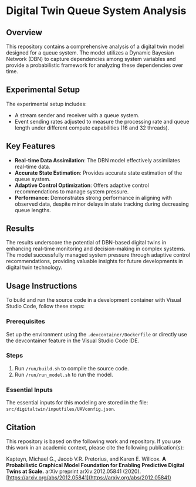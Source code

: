 # Digital Twin Queue System Analysis

## Overview

This repository contains a comprehensive analysis of a digital twin model designed for a queue system. The model utilizes a Dynamic Bayesian Network (DBN) to capture dependencies among system variables and provide a probabilistic framework for analyzing these dependencies over time.

## Experimental Setup

The experimental setup includes:
- A stream sender and receiver with a queue system.
- Event sending rates adjusted to measure the processing rate and queue length under different compute capabilities (16 and 32 threads).

## Key Features

- **Real-time Data Assimilation**: The DBN model effectively assimilates real-time data.
- **Accurate State Estimation**: Provides accurate state estimation of the queue system.
- **Adaptive Control Optimization**: Offers adaptive control recommendations to manage system pressure.
- **Performance**: Demonstrates strong performance in aligning with observed data, despite minor delays in state tracking during decreasing queue lengths.

## Results

The results underscore the potential of DBN-based digital twins in enhancing real-time monitoring and decision-making in complex systems. The model successfully managed system pressure through adaptive control recommendations, providing valuable insights for future developments in digital twin technology.

## Usage Instructions

To build and run the source code in a development container with Visual Studio Code, follow these steps:

### Prerequisites

Set up the environment using the `.devcontainer/Dockerfile` or directly use the devcontainer feature in the Visual Studio Code IDE.

### Steps

1. Run `/run/build.sh` to compile the source code.
2. Run `/run/run_model.sh` to run the model.

### Essential Inputs

The essential inputs for this modeling are stored in the file: `src/digitaltwin/inputfiles/UAVconfig.json`.

## Citation

This repository is based on the following work and repository. If you use this work in an academic context, please cite the following publication(s):

Kapteyn, Michael G., Jacob V.R. Pretorius, and Karen E. Willcox. **A Probabilistic Graphical Model Foundation for Enabling Predictive Digital Twins at Scale.** arXiv preprint arXiv:2012.05841 (2020). [https://arxiv.org/abs/2012.05841](https://arxiv.org/abs/2012.05841)